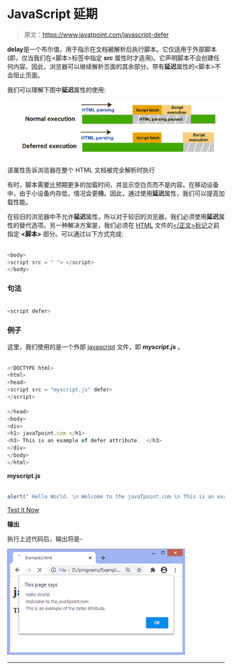 # JavaScript 延期

> 原文：<https://www.javatpoint.com/javascript-defer>

**delay**是一个布尔值，用于指示在文档被解析后执行脚本。它仅适用于外部脚本(即，仅当我们在<脚本>标签中指定 **src** 属性时才适用)。它声明脚本不会创建任何内容。因此，浏览器可以继续解析页面的其余部分。带有**延迟**属性的<脚本>不会阻止页面。

我们可以理解下图中**延迟**属性的使用:

![JavaScript defer](img/30a7a1b6aab18969dd1e8c02977a7880.png)

该属性告诉浏览器在整个 HTML 文档被完全解析时执行

有时，脚本需要比预期更多的加载时间，并显示空白页而不是内容。在移动设备中，由于小设备内存低，情况会更糟。因此，通过使用**延迟**属性，我们可以提高加载性能。

在较旧的浏览器中不允许**延迟**属性，所以对于较旧的浏览器，我们必须使用**延迟**属性的替代选项。另一种解决方案是，我们必须在 [HTML](https://www.javatpoint.com/html-tutorial) 文件的[</正文>标记](https://www.javatpoint.com/html-body-tag)之前指定 **<脚本>** 部分。可以通过以下方式完成:

```js

<body>
<script src = " "> </script>
</body>

```

### 句法

```js

<script defer>

```

### 例子

这里，我们使用的是一个外部 [javascript](https://www.javatpoint.com/javascript-tutorial) 文件，即 ***myscript.js*** 。

```js

<!DOCTYPE html>
<html>
<head>
<script src = "myscript.js" defer>
</script>

</head>
<body>
<div>
<h1> javaTpoint.com </h1>
<h3> This is an example of defer attribute.  </h3>
</div>
</body>
</html>

```

**myscript.js**

```js

alert(" Hello World. \n Welcome to the javaTpoint.com \n This is an example of the defer attribute. ");

```

[Test it Now](https://www.javatpoint.com/oprweb/test.jsp?filename=javascript-defer1)

**输出**

执行上述代码后，输出将是-

![JavaScript defer](img/6f21c5cb431733bbbac49a25e8bb4862.png)

* * *